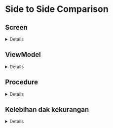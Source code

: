 # Side to Side Comparison

## Screen
<details>
  
**MVVM**
```kotlin
@OptIn(ExperimentalMaterial3Api::class)
@Composable
fun Registration(
    tncResult: Result<Any>? = null,
    gotoRegistrationTNC: () -> Unit = {},
    goToRegistrationForm: () -> Unit = {}
) {
    // data state
    val viewModel = viewModel { RegistrationViewModel() }
    val eligibilityState by viewModel.eligibility.collectAsStateWithLifecycle()
    val userInfoState by viewModel.userInfo.collectAsStateWithLifecycle()
    val registrationInquiry by viewModel.registrationInquiry.collectAsStateWithLifecycle()

    // ui state
    val isLoading by produceState(false, eligibilityState, userInfoState, registrationInquiry) {
        value = listOf(eligibilityState, userInfoState, registrationInquiry).any { it is VMState.Loading }
    }

    // note: TIDAK ADA GARANSI LAUNCH EFFECT AKAN TERLOKALISASI
    // serta TIDAK ADA GARANSI bahwa URUTAN LAUNCH EFFECT AKAN SESUAI URUTAN PROSEDUR

    LaunchedEffect(registrationInquiry) {
        when (registrationInquiry) {
            is VMState.Success -> {
                // data tidak dapat mengatakan intensi user,
                // oleh karena itu, pattern recognition / prediction perlu di lakukan untuk meyimpulkan keinginan user.

                // melakukan prediksi intensi user (dummy)
                // ... done

                // kesimpulan = user ingin melakukan registrasi
                // menjalankan prosedur ke 5

                goToRegistrationForm.invoke()
            }

            else -> {

            }
        }
    }

    LaunchedEffect(eligibilityState) {
        when (eligibilityState) {
            is VMState.Success<*> -> {
                // data tidak dapat mengatakan intensi user,
                // oleh karena itu, pattern recognition / prediction perlu di lakukan untuk meyimpulkan keinginan user.

                // melakukan prediksi intensi user (dummy)
                // ... done

                // kesimpulan = user ingin melakukan registrasi
                // menjalankan prosedur ke 2

                gotoRegistrationTNC.invoke()
            }

            else -> {}
        }
    }

    // SEBUAH PROSEDUR YANG MERUSAK LOKALISASI LAUNCH EFEK
    val sebuahReduksiYangSangatPentingDanHarusBeradaDisini = remember { derivedStateOf { Unit } }
    val sebuahReduksiYangSangatPentingDanHarusBeradaDisini2 = remember { derivedStateOf { Unit } }
    val sebuahReduksiYangSangatPentingDanHarusBeradaDisini3 = remember { derivedStateOf { Unit } }
    val sebuahReduksiYangSangatPentingDanHarusBeradaDisini4 = remember { derivedStateOf { Unit } }

    LaunchedEffect(userInfoState) {
        when (userInfoState) {
            is VMState.Success -> {
                // data tidak dapat mengatakan intensi user,
                // oleh karena itu, pattern recognition / prediction perlu di lakukan untuk meyimpulkan keinginan user.

                // melakukan prediksi intensi user (dummy)
                // ... done

                // kesimpulan = user ingin melakukan registrasi
                // menjalankan prosedur ke 4

                viewModel.inquiryRegistration()
            }

            else -> {

            }
        }
    }

    LaunchedEffect(Unit) {
        // SEBUAH LAUNCH EFFEK YANG TIDAK RELEVAN
        // YANG KARENA BANYAK FAKTOR BERADA DISINI
    }

    LaunchedEffect(Unit) {
        // SEBUAH LAUNCH EFFEK YANG TIDAK RELEVAN
        // YANG KARENA BANYAK FAKTOR BERADA DISINI
    }

    LaunchedEffect(tncResult) {
        when {
            tncResult?.isSuccess == true -> {
                // data tidak dapat mengatakan intensi user,
                // oleh karena itu, pattern recognition / prediction perlu di lakukan untuk meyimpulkan keinginan user.

                // melakukan prediksi intensi user (dummy)
                // ... done

                // kesimpulan = user ingin melakukan registrasi
                // menjalankan prosedur ke 3

                viewModel.getUserInfo()
            }
        }
    }

    Scaffold(
        topBar = {
            TopAppBar(
                title = {
                    Text("Registration")
                }
            )
        }
    ) { padding ->
        Box(
            modifier = Modifier
                .fillMaxSize()
                .padding(padding)
        ) {
            Button(
                modifier = Modifier.align(Alignment.Center),
                enabled = !isLoading,
                onClick = {
                    // UI tidak mengatakan intensi user
                    // procedure invocation 1 get eligibility

                    // lihat pada catatan tambahan
                    // isUserWantToRegister.value = true
                    viewModel.getEligibility()
                }
            ) {
                if (isLoading) {
                    CircularProgressIndicator()
                } else {
                    Text("Registration")
                }
            }
        }
    }
}
```

**MVVMI**
```kotlin
internal data class UISTate(
    val isSubmitButtonEnabled: Boolean = true,
    val isShowSubmitButtonLoading: Boolean = false
)

@OptIn(ExperimentalMaterial3Api::class)
@Composable
fun Registration(
    intent: RegistrationIntent? = null,
    onIntent: (RegistrationIntent) -> Unit = {},
    onHandled: () -> Unit = {}
) {
    val scope = rememberCoroutineScope()
    val viewModel = viewModel { RegistrationViewModel() }
    val uisTate by viewModel.uiState.collectAsStateWithLifecycle()

    // new incoming intent
    LaunchedEffect(intent) {
        when (intent) {
            is RegistrationIntent.Registration -> {
                viewModel.onIntent(intent)
                onHandled.invoke()
            }

            else -> {}
        }
    }

    // feed back intent from viewmodel
    val viewModelIntent by viewModel.intent.collectAsStateWithLifecycle()

    LaunchedEffect(viewModelIntent) {
        val intent = viewModelIntent

        when (intent) {
            is RegistrationIntent.DoRegistrationTNC,
            is RegistrationIntent.GoToRegistrationForm -> {
                onIntent.invoke(intent)
                viewModel.onHandled()
            }

            else -> {}
        }
    }

    Scaffold(
        topBar = {
            TopAppBar(
                title = {
                    Text("Registration")
                }
            )
        }
    ) { padding ->
        Box(
            modifier = Modifier
                .fillMaxSize()
                .padding(padding)
        ) {
            Button(
                modifier = Modifier.align(Alignment.Center),
                enabled = uisTate.isSubmitButtonEnabled,
                onClick = {
                    scope.launch {
                        viewModel.onIntent(RegistrationIntent.Registration())
                    }
                }
            ) {
                if (uisTate.isShowSubmitButtonLoading) {
                    CircularProgressIndicator()
                } else {
                    Text("Registration")
                }
            }
        }
    }
}
```

</details>

## ViewModel

<details>

**MVVM**
```kotlin
class RegistrationViewModel(
    private val interactor: RegistrationInteractor = RegistrationInteractorImpl()
) : ViewModel() {
    val eligibility: StateFlow<VMState<Any>>
        field = initIdle()

    fun getEligibility() {
        eligibility.update { VMState.Loading }
        viewModelScope.launch {
            val result = interactor.getEligibility()
                .fold(
                    onSuccess = {
                        VMState.Success(it)
                    },
                    onFailure = {
                        VMState.Failed(Exception(it))
                    }
                )
            eligibility.update { result }
        }
    }

    val userInfo: StateFlow<VMState<Any>>
        field = initIdle()

    fun getUserInfo() {
        userInfo.update { VMState.Loading }
        viewModelScope.launch {
            val result = interactor.getUserInfo()
                .fold(
                    onSuccess = {
                        VMState.Success(it)
                    },
                    onFailure = {
                        VMState.Failed(Exception(it))
                    }
                )
            userInfo.update { result }
        }
    }

    val registrationInquiry: StateFlow<VMState<Any>>
        field = initIdle()

    fun inquiryRegistration() {
        registrationInquiry.update { VMState.Loading }
        viewModelScope.launch {
            val result = interactor.getRegistrationInquiry()
                .fold(
                    onSuccess = {
                        VMState.Success(it)
                    },
                    onFailure = {
                        VMState.Failed(Exception(it))
                    }
                )
            registrationInquiry.update { result }
        }
    }
}
```

**MVVMI**
```kotlin
class RegistrationViewModel : ViewModel(), RegistrationInteractor by RegistrationInteractorImpl() {

    internal val uiState: StateFlow<UISTate>
        field = MutableStateFlow(UISTate())

    internal val intent: StateFlow<RegistrationIntent?>
        field = MutableStateFlow<RegistrationIntent?>(null)

    fun onHandled() {
        intent.update { null }
    }

    suspend fun onIntent(intent: RegistrationIntent) {
        when (intent) {
            is RegistrationIntent.Registration -> {
                onRegistrationIntent(intent)
            }

            else -> {

            }
        }
    }

    suspend fun onRegistrationIntent(data: RegistrationIntent.Registration) {

        // reduce ui state
        uiState.update {
            it.copy(
                isSubmitButtonEnabled = false,
                isShowSubmitButtonLoading = true
            )
        }

        // procedure 1: check for eligibility
        requireNotNull(data.eligibilityData) {
            val eligibilityData = withContext(Dispatchers.IO) { getEligibility() }

            // handle failure
            eligibilityData.onFailure { e ->
                onRegistrationFailed(e, data)
            }

            // loop back to reprocess
            eligibilityData.onSuccess {
                onRegistrationIntent(data.copy(eligibilityData = it))
            }

            return
        }

        // check for eligibility in real scenario
        // require(data.eligibilityData.isEligible == true) {
        //
        //     // reduce ui state
        //     uiState.update {
        //         it.copy(
        //             isSubmitButtonEnabled = true,
        //             isShowSubmitButtonLoading = false
        //         )
        //     }
        //
        //     // propagate feeding back intent with result
        //     intent.update {
        //         data.copy(
        //             intentResult = Result.failure(InEligibleException)
        //         )
        //     }
        //
        //     return
        // }

        // procedure 2: check for tnc
        requireNotNull(data.tncResult) {
            // cannot handle this, feeding back to sender
            intent.update {
                RegistrationIntent.DoRegistrationTNC(data)
            }
            return
        }

        // procedure 3: check for user info
        requireNotNull(data.userInfo) {
            val userInfo = withContext(Dispatchers.IO) { getUserInfo() }

            // handle failure
            userInfo.onFailure { e ->
                onRegistrationFailed(e, data)
            }

            // loop back to reprocess
            userInfo.onSuccess {
                onRegistrationIntent(data.copy(userInfo = it))
            }

            return
        }

        // procedure 4 : check for registrationInquiry then go to form
        requireNotNull(data.registrationInquiry) {
            val inquiryData = withContext(Dispatchers.IO) { getRegistrationInquiry() }

            // handle failure
            inquiryData.onFailure { e ->
                onRegistrationFailed(e, data)
            }

            // handle success
            // return GoToRegistration Form
            inquiryData.onSuccess { inquiryData ->
                onRegistrationIntent(data.copy(registrationInquiry = inquiryData))
            }

            return
        }

        // finally all procedure is passed
        // dismiss loading
        uiState.update {
            it.copy(
                isSubmitButtonEnabled = true,
                isShowSubmitButtonLoading = false
            )
        }

        // send new intent to client to continue procedure
        intent.update {
            RegistrationIntent.GoToRegistrationForm(data)
        }
    }

    private fun onRegistrationFailed(e: Throwable, data: RegistrationIntent.Registration) {
        // reduce ui state
        uiState.update {
            it.copy(
                isSubmitButtonEnabled = true,
                isShowSubmitButtonLoading = false
            )
        }

        // propagate feeding back intent with result
        intent.update {
            data.copy(
                intentResult = Result.failure(e)
            )
        }
    }
}
```
</details>

## Procedure
<details>

**MVVM**
Publisher-Subscriber Pattern membuat proses dari sebuah prosedur tersebar dan tidak terlokalisasi.

```kotlin
    // data state
    val viewModel = viewModel { RegistrationViewModel() }
    val eligibilityState by viewModel.eligibility.collectAsStateWithLifecycle()
    val userInfoState by viewModel.userInfo.collectAsStateWithLifecycle()
    val registrationInquiry by viewModel.registrationInquiry.collectAsStateWithLifecycle()

    // ui state
    val isLoading by produceState(false, eligibilityState, userInfoState, registrationInquiry) {
        value = listOf(eligibilityState, userInfoState, registrationInquiry).any { it is VMState.Loading }
    }

    // note: TIDAK ADA GARANSI LAUNCH EFFECT AKAN TERLOKALISASI
    // serta TIDAK ADA GARANSI bahwa URUTAN LAUNCH EFFECT AKAN SESUAI URUTAN PROSEDUR

    LaunchedEffect(registrationInquiry) {
        when (registrationInquiry) {
            is VMState.Success -> {
                // data tidak dapat mengatakan intensi user,
                // oleh karena itu, pattern recognition / prediction perlu di lakukan untuk meyimpulkan keinginan user.

                // melakukan prediksi intensi user (dummy)
                // ... done

                // kesimpulan = user ingin melakukan registrasi
                // menjalankan prosedur ke 5

                goToRegistrationForm.invoke()
            }

            else -> {

            }
        }
    }

    LaunchedEffect(eligibilityState) {
        when (eligibilityState) {
            is VMState.Success<*> -> {
                // data tidak dapat mengatakan intensi user,
                // oleh karena itu, pattern recognition / prediction perlu di lakukan untuk meyimpulkan keinginan user.

                // melakukan prediksi intensi user (dummy)
                // ... done

                // kesimpulan = user ingin melakukan registrasi
                // menjalankan prosedur ke 2

                gotoRegistrationTNC.invoke()
            }

            else -> {}
        }
    }

    // SEBUAH PROSEDUR YANG MERUSAK LOKALISASI LAUNCH EFEK
    val sebuahReduksiYangSangatPentingDanHarusBeradaDisini = remember { derivedStateOf { Unit } }
    val sebuahReduksiYangSangatPentingDanHarusBeradaDisini2 = remember { derivedStateOf { Unit } }
    val sebuahReduksiYangSangatPentingDanHarusBeradaDisini3 = remember { derivedStateOf { Unit } }
    val sebuahReduksiYangSangatPentingDanHarusBeradaDisini4 = remember { derivedStateOf { Unit } }

    LaunchedEffect(userInfoState) {
        when (userInfoState) {
            is VMState.Success -> {
                // data tidak dapat mengatakan intensi user,
                // oleh karena itu, pattern recognition / prediction perlu di lakukan untuk meyimpulkan keinginan user.

                // melakukan prediksi intensi user (dummy)
                // ... done

                // kesimpulan = user ingin melakukan registrasi
                // menjalankan prosedur ke 4

                viewModel.inquiryRegistration()
            }

            else -> {

            }
        }
    }

    LaunchedEffect(Unit) {
        // SEBUAH LAUNCH EFFEK YANG TIDAK RELEVAN
        // YANG KARENA BANYAK FAKTOR BERADA DISINI
    }

    LaunchedEffect(Unit) {
        // SEBUAH LAUNCH EFFEK YANG TIDAK RELEVAN
        // YANG KARENA BANYAK FAKTOR BERADA DISINI
    }

    LaunchedEffect(tncResult) {
        when {
            tncResult?.isSuccess == true -> {
                // data tidak dapat mengatakan intensi user,
                // oleh karena itu, pattern recognition / prediction perlu di lakukan untuk meyimpulkan keinginan user.

                // melakukan prediksi intensi user (dummy)
                // ... done

                // kesimpulan = user ingin melakukan registrasi
                // menjalankan prosedur ke 3

                viewModel.getUserInfo()
            }
        }
    }

```

**MVVMI**
Prosedur diproses dalam 1 method, minim transaksi screen-viewmodel yang tidak perlu
```kotlin
    suspend fun onRegistrationIntent(data: RegistrationIntent.Registration) {

        // reduce ui state
        uiState.update {
            it.copy(
                isSubmitButtonEnabled = false,
                isShowSubmitButtonLoading = true
            )
        }

        // procedure 1: check for eligibility
        requireNotNull(data.eligibilityData) {
            val eligibilityData = withContext(Dispatchers.IO) { getEligibility() }

            // handle failure
            eligibilityData.onFailure { e ->
                onRegistrationFailed(e, data)
            }

            // loop back to reprocess
            eligibilityData.onSuccess {
                onRegistrationIntent(data.copy(eligibilityData = it))
            }

            return
        }

        // check for eligibility in real scenario
        // require(data.eligibilityData.isEligible == true) {
        //
        //     // reduce ui state
        //     uiState.update {
        //         it.copy(
        //             isSubmitButtonEnabled = true,
        //             isShowSubmitButtonLoading = false
        //         )
        //     }
        //
        //     // propagate feeding back intent with result
        //     intent.update {
        //         data.copy(
        //             intentResult = Result.failure(InEligibleException)
        //         )
        //     }
        //
        //     return
        // }

        // procedure 2: check for tnc
        requireNotNull(data.tncResult) {
            // cannot handle this, feeding back to sender
            intent.update {
                RegistrationIntent.DoRegistrationTNC(data)
            }
            return
        }

        // procedure 3: check for user info
        requireNotNull(data.userInfo) {
            val userInfo = withContext(Dispatchers.IO) { getUserInfo() }

            // handle failure
            userInfo.onFailure { e ->
                onRegistrationFailed(e, data)
            }

            // loop back to reprocess
            userInfo.onSuccess {
                onRegistrationIntent(data.copy(userInfo = it))
            }

            return
        }

        // procedure 4 : check for registrationInquiry then go to form
        requireNotNull(data.registrationInquiry) {
            val inquiryData = withContext(Dispatchers.IO) { getRegistrationInquiry() }

            // handle failure
            inquiryData.onFailure { e ->
                onRegistrationFailed(e, data)
            }

            // handle success
            // return GoToRegistration Form
            inquiryData.onSuccess { inquiryData ->
                onRegistrationIntent(data.copy(registrationInquiry = inquiryData))
            }

            return
        }

        // finally all procedure is passed
        // dismiss loading
        uiState.update {
            it.copy(
                isSubmitButtonEnabled = true,
                isShowSubmitButtonLoading = false
            )
        }

        // send new intent to client to continue procedure
        intent.update {
            RegistrationIntent.GoToRegistrationForm(data)
        }
    }

```

</details>

## Kelebihan dak kekurangan
<details>

**MVVM**
Kelebihan
- Lebih sedikit kode pada viewmodel.
- Lebih sedikit objek essensial.
- tidak memerlukan interaktor (viewmodel langsung bekerja sebagai decoupler view dan model, dan reducer dari Data Layer API).
- viewmodel lebih sederhana.
- menerapkan prinsib viewmodel sesuai design dari ViewModel object (sebagai decoupler view dan model) menggunakan Publisher-Subscriber Pattern.
- Mudah dibuat dan dipahami oleh developer pemula.

Kekurangan
- Tidak ada yang bisa mengatakan intensi dari proses yang sedang berjalan.
- Kontrol UI bersifat Implicit (Di dalam UI dan tidak bisa dipisahkan atau diinterupsi tanpa memodifikasi ui itu sendiri).
- Reduksi data menjadi UI state terjadi dimana-mana (tersebar) membuat ketergantungan berat pada domain entity.
- **Sulit dimaintain.** Publisher-Subscriber Pattern membuat Prosedur tersebar pada UI/Activity tanpa definisi dan kontrak yang jelas.
- Prosedur tidak sekuensial, bolak-balik, tersebar, dan tidak ada garansi urutan yang bisa dipahami sekali lihat. Dalam kasus Jetpack compose, prosedural call sangatlah rumit, karena urutan prosedur akan mempengaruhi lifecycle dari composable object.
- Pembatalan prosedur mungkin sangat rumit dan harus memperhatikan baik2 semua edgcase, flags, dan buffer terhandle dengan benar di setiap step dari prosedur.
- UI cenderung Bulky dan kompleks.
- Volatilitas tinggi.
- Resiko perubahan prosedur tinggi akibat tidak adanya definisi prosedur yang jelas, dan volatilitas tinggi.
- Mutabilitias tinggi. Publisher yang volatile jika tidak dihandle dengan sangat baik.
- Kemungkinan besar perlu flag-flag untuk membantu prosedur mendefinisikan intensi dan mengamankan step pada prosedur.
- Tidak ada bagian kode yang bisa mengatakan apa proses yang sedang terjadi dan apa intensi dari proses. Misal ketika ui mengdapatkan data dari viewmodel data Publisher, ui tidak bisa secara langsung mengatakan untuk apa data itu, dan data itu sendiri juga tidak bisa mengatakannya. Serangkaian proses diperlukan untuk menentukan apa intensi dari data itu dan apa proses selanjutnya.

**MVVMI**
Kelebihan
- (+) Lebih Robust, pemisahan tanggung jawab yang lebih baik.
- Intent object dapat merepresentasikan intensi, membawa data, mendefinisikan abstrak prosedur, dan hasil dari intensi itu sendiri,
  - Flagging tidak di perlukan.
  - Prosedur terdefinisi dengan baik karena Intent objek membawa kontrak abstrak dari prosedur.
  - State dari prosedur terdefinisi dengan jelas.
  - Prosedur mudah dibatalkan.
  - Kontrol prosedur terlokalisasi dengan lebih baik.
  - Men-suspend, membatalkan, melanjutkan kembali, memindahkan/mendelegasikan prosedur mudah dilakukan.
  - Modifikasi prosedur yang lebih mudah dan minim side effect.
  - Prosedur bahkan bisa di transfer kemana saja dengan mudah dengan mendelegasikan intent objek.
- **Lebih mudah di maintain.**
- Kontrol dari UI bersifat Explicit (Diluar UI, bisa didelegasikan (hoisting), diintervensi, dengan mudah)
- Interaktor memiliki makna yang lebih kuat (Pada mvvm reduksi API terjadi di 2 tempat, yaitu viewmodel dan interaktor).
- Explicit State UI. Dapat didelagasikan / dihoisting dengan mudah.
- Reduksi Model data menjadi UIState terjadi diluar UI (bisa di viewmodel atau di kontroller).
- Mutabilitas rendah. Karena menggunakan prinsib reduksi dan seluruh flow bersifat immutable.
- Volatilitas rendah. Kita tidak mengubah UI state (Mutate), akan tetapi mengeluarkan UIstate baru (Emmit). Tidak merubah variable tapi melakukan reduksi + emit.

Kekurangan
- (-) Lebih Robust. Lebih banyak objek esensial.
- Paradigma yang belum umum. Mungkin perlu penyesuaian mindset dari Imperative ke Declarative. Menciptakan kesan kompleksitas tinggi bagi yang belum terbiasa.
</details>
